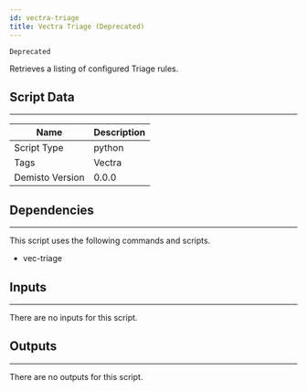```yaml
---
id: vectra-triage
title: Vectra Triage (Deprecated)
---
```


`Deprecated`

Retrieves a listing of configured Triage rules.

## Script Data
---

| **Name** | **Description** |
| --- | --- |
| Script Type | python |
| Tags | Vectra |
| Demisto Version | 0.0.0 |

## Dependencies
---
This script uses the following commands and scripts.
* vec-triage

## Inputs
---
There are no inputs for this script.

## Outputs
---
There are no outputs for this script.
